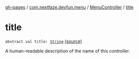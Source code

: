 [gh-pages](../../index.md) / [com.nextfaze.devfun.menu](../index.md) / [MenuController](index.md) / [title](./title.md)

# title

`abstract val title: `[`String`](https://kotlinlang.org/api/latest/jvm/stdlib/kotlin/-string/index.html) [(source)](https://github.com/NextFaze/dev-fun/tree/master/devfun-menu/src/main/java/com/nextfaze/devfun/menu/DeveloperMenu.kt#L43)

A human-readable description of the name of this controller.

